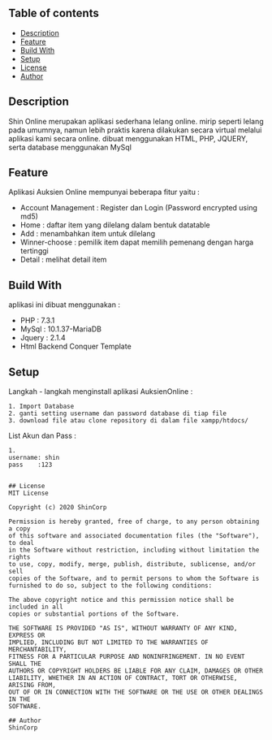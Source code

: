 ## Table of contents
* [Description](#description)
* [Feature](#feature)
* [Build With](#build-with)
* [Setup](#setup)
* [License](#license)
* [Author](#author)

## Description
Shin Online merupakan aplikasi sederhana lelang online. mirip seperti lelang pada umumnya, namun lebih praktis karena dilakukan secara virtual melalui aplikasi kami secara online. dibuat menggunakan HTML, PHP, JQUERY, serta database menggunakan MySql

## Feature
Aplikasi Auksien Online mempunyai beberapa fitur yaitu :
* Account Management : Register dan Login (Password encrypted using md5)
* Home : daftar item yang dilelang dalam bentuk datatable
* Add : menambahkan item untuk dilelang
* Winner-choose : pemilik item dapat memilih pemenang dengan harga tertinggi
* Detail : melihat detail item
	
## Build With
aplikasi ini dibuat menggunakan : 
* PHP :  7.3.1
* MySql : 10.1.37-MariaDB
* Jquery : 2.1.4
* Html Backend Conquer Template 
	
## Setup
Langkah - langkah menginstall aplikasi AuksienOnline :

```
1. Import Database
2. ganti setting username dan password database di tiap file
3. download file atau clone repository di dalam file xampp/htdocs/
```

List Akun dan Pass :
```
1. 
username: shin
pass 	:123


## License
MIT License

Copyright (c) 2020 ShinCorp

Permission is hereby granted, free of charge, to any person obtaining a copy
of this software and associated documentation files (the "Software"), to deal
in the Software without restriction, including without limitation the rights
to use, copy, modify, merge, publish, distribute, sublicense, and/or sell
copies of the Software, and to permit persons to whom the Software is
furnished to do so, subject to the following conditions:

The above copyright notice and this permission notice shall be included in all
copies or substantial portions of the Software.

THE SOFTWARE IS PROVIDED "AS IS", WITHOUT WARRANTY OF ANY KIND, EXPRESS OR
IMPLIED, INCLUDING BUT NOT LIMITED TO THE WARRANTIES OF MERCHANTABILITY,
FITNESS FOR A PARTICULAR PURPOSE AND NONINFRINGEMENT. IN NO EVENT SHALL THE
AUTHORS OR COPYRIGHT HOLDERS BE LIABLE FOR ANY CLAIM, DAMAGES OR OTHER
LIABILITY, WHETHER IN AN ACTION OF CONTRACT, TORT OR OTHERWISE, ARISING FROM,
OUT OF OR IN CONNECTION WITH THE SOFTWARE OR THE USE OR OTHER DEALINGS IN THE
SOFTWARE.

## Author
ShinCorp
